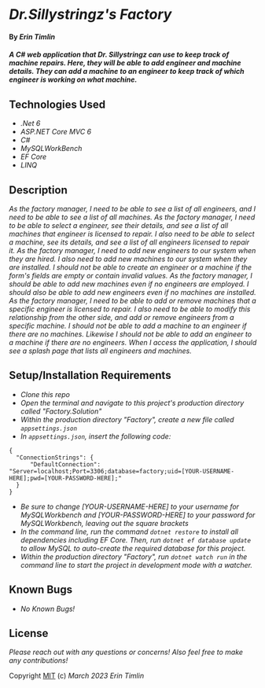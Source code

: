 # _Dr.Sillystringz's Factory_

#### By _Erin Timlin_

#### _A C# web application that Dr. Sillystringz can use to keep track of machine repairs. Here, they will be able to add engineer and machine details. They can add a machine to an engineer to keep track of which engineer is working on what machine._

## Technologies Used

* _.Net 6_
* _ASP.NET Core MVC 6_
* _C#_
* _MySQLWorkBench_
* _EF Core_
* _LINQ_

## Description

_As the factory manager, I need to be able to see a list of all engineers, and I need to be able to see a list of all machines._
_As the factory manager, I need to be able to select a engineer, see their details, and see a list of all machines that engineer is licensed to repair. I also need to be able to select a machine, see its details, and see a list of all engineers licensed to repair it._
_As the factory manager, I need to add new engineers to our system when they are hired. I also need to add new machines to our system when they are installed._
_I should not be able to create an engineer or a machine if the form's fields are empty or contain invalid values._
_As the factory manager, I should be able to add new machines even if no engineers are employed. I should also be able to add new engineers even if no machines are installed._
_As the factory manager, I need to be able to add or remove machines that a specific engineer is licensed to repair. I also need to be able to modify this relationship from the other side, and add or remove engineers from a specific machine._
_I should not be able to add a machine to an engineer if there are no machines. Likewise I should not be able to add an engineer to a machine if there are no engineers._
_When I access the application, I should see a splash page that lists all engineers and machines._

## Setup/Installation Requirements

* _Clone this repo_
* _Open the terminal and navigate to this project's production directory called "Factory.Solution"_
* _Within the production directory "Factory", create a new file called `appsettings.json`_
* _In `appsettings.json`, insert the following code:_
```
{
  "ConnectionStrings": {
      "DefaultConnection": "Server=localhost;Port=3306;database=factory;uid=[YOUR-USERNAME-HERE];pwd=[YOUR-PASSWORD-HERE];"
  }
}
```
* _Be sure to change [YOUR-USERNAME-HERE] to your username for MySQLWorkbench and [YOUR-PASSWORD-HERE] to your password for MySQLWorkbench, leaving out the square brackets_
* _In the command line, run the command `dotnet restore` to install all dependencies including EF Core. Then, run `dotnet ef database update` to allow MySQL to auto-create the required database for this project._
* _Within the production directory "Factory", run `dotnet watch run` in the command line to start the project in development mode with a watcher._

## Known Bugs

* _No Known Bugs!_



## License
_Please reach out with any questions or concerns! Also feel free to make any contributions!_

Copyright [MIT](license.txt) (c) _March 2023_ _Erin Timlin_